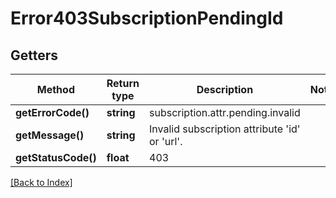 # Error403SubscriptionPendingId

## Getters

Method | Return type | Description | Notes
------------ | ------------- | ------------- | -------------
**getErrorCode()** | **string** | subscription.attr.pending.invalid |
**getMessage()** | **string** | Invalid subscription attribute 'id' or 'url'. |
**getStatusCode()** | **float** | 403 |

[[Back to Index]](../index.md)
